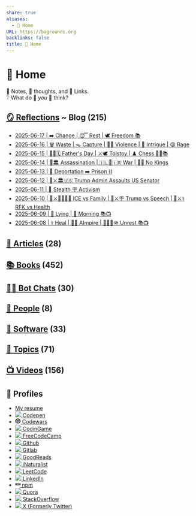 ```yaml
---
share: true
aliases:
  - 🏡 Home
URL: https://bagrounds.org
backlinks: false
title: 🏡 Home
---
```

# 🏡 Home  
📑 Notes, 💭 thoughts, and 🔗 Links.  
❔ What do 🫵 _you_ 🤔 think?  
  
## [🪞 Reflections](./reflections/index.md) ~ Blog (215)  
- [2025-06-17 | ➡️ Change | 😴 Rest | 🕊️ Freedom 📚](./reflections/2025-06-17.md)  
- [2025-06-16 | 🗑️ Waste | 🪤 Capture | 👊🏻 Violence | 🥸 Intrigue | 😡 Rage](./reflections/2025-06-16.md)  
- [2025-06-15 | 👨‍👦🗓️ Father's Day | ⚔️🕊️ Tolstoy | ♟️ Chess 🤖💬📚](./reflections/2025-06-15.md)  
- [2025-06-14 | 🎯🏛️ Assassination | 🇮🇱🚀🇮🇷 War | 🚫👑 No Kings](./reflections/2025-06-14.md)  
- [2025-06-13 | 🥾 Deportation ➡️ Prison ⛓️](./reflections/2025-06-13.md)  
- [2025-06-12 | 👹⚔️🏛️🇺🇸 Trump Admin Assaults US Senator](./reflections/2025-06-12.md)  
- [2025-06-11 | 🥸 Stealth 🪧 Activism](./reflections/2025-06-11.md)  
- [2025-06-10 | 🥸⚔️👨‍👩‍👧‍👦 ICE vs Family | 👹⚔️🪧 Trump vs Speech | 🐍⚔️⚕️ RFK vs Health](./reflections/2025-06-10.md)  
- [2025-06-09 | 🤥 Lying | 🌄 Morning 📚📺](./reflections/2025-06-09.md)  
- [2025-06-08 | ⚕️ Heal | 🤖👑 AImpire | 🧊🚨📣🪖 Unrest 📚📺](./reflections/2025-06-08.md)  
  
  
## [📄  Articles](./articles/index.md) (28)  
  
## [📚 Books](./books/index.md) (452)  
  
## [🤖💬 Bot Chats](./bot-chats/index.md) (30)  
  
## [👥 People](./people/index.md) (8)  
  
## [💾 Software](./software/index.md) (33)  
  
## [🌌 Topics](./topics/index.md) (71)  
  
## [📺 Videos](./videos/index.md) (156)  
  
## 🔗 Profiles  
- [My resume](./topics/my-resume.md)  
- <a href="http://codepen.io/bagrounds"><img style="height:1em; margin:0;" src="https://simpleicons.org/icons/codepen.svg"/> Codepen</a>  
- <a href="http://www.codewars.com/users/bagrounds"><img style="height:1em; margin:0;" src="https://raw.githubusercontent.com/bagrounds/icons/master/codewars.svg"/> Codewars</a>  
- <a href="https://www.codingame.com/profile/0d172b10ecb72b81c2bb2646e8be9d8a8930706"><img style="height:1em; margin:0;" src="https://simpleicons.org/icons/codingame.svg"/> CodinGame</a>  
- <a href="http://freecodecamp.com/bagrounds"><img style="height:1em; margin:0;" src="https://simpleicons.org/icons/freecodecamp.svg"/> FreeCodeCamp</a>  
- <a href="https://github.com/bagrounds"><img style="height:1em; margin:0;" src="https://simpleicons.org/icons/github.svg"/> Github</a>  
- <a href="http://gitlab.com/bagrounds"><img style="height:1em; margin:0;" src="https://simpleicons.org/icons/gitlab.svg"/> Gitlab</a>  
- <a href="http://goodreads.com/bagrounds"><img style="height:1em; margin:0;" src="https://simpleicons.org/icons/goodreads.svg"/> GoodReads</a>  
- <a href="https://www.inaturalist.org/people/8822063"><img style="height:1em; margin:0;" src="https://static.inaturalist.org/wiki_page_attachments/3154-original.png"/> iNaturalist</a>  
- <a href="https://leetcode.com/u/bagrounds"><img style="height:1em; margin:0;" src="https://simpleicons.org/icons/leetcode.svg"/> LeetCode</a>  
- <a href="https://linkedin.com/in/bagrounds"><img style="height:1em; margin:0;" src="https://simpleicons.org/icons/linkedin.svg"/> LinkedIn</a>  
- <a href="http://www.npmjs.com/~bagrounds"><img style="height:1em; margin:0;" src="https://raw.githubusercontent.com/bagrounds/icons/master/npm.svg"/> npm</a>  
- <a href="https://www.quora.com/profile/Bryan-Grounds"><img style="height:1em; margin:0;" src="https://simpleicons.org/icons/quora.svg"/> Quora</a>  
- <a href="http://stackoverflow.com/users/2081363/bagrounds"><img style="height:1em; margin:0;" src="https://simpleicons.org/icons/stackoverflow.svg"/> StackOverflow</a>  
- <a href="https://twitter.com/bagrounds"><img style="height:1em; margin:0;" src="https://simpleicons.org/icons/x.svg"/> X (Formerly Twitter)</a>  
